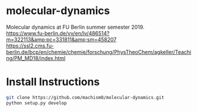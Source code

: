 # molecular-dynamics
Molecular dynamics at FU Berlin summer semester 2019.  
https://www.fu-berlin.de/vv/en/lv/486514?m=322113&amp;pc=331811&amp;sm=458207  
https://ssl2.cms.fu-berlin.de/bcp/en/chemie/chemie/forschung/PhysTheoChem/agkeller/Teaching/PM_MD18/index.html  

# Install Instructions
```bash
git clone https://github.com/machism0/molecular-dynamics.git
python setup.py develop
```
